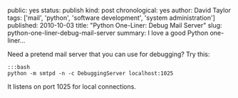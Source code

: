 public: yes
status: publish
kind: post
chronological: yes
author: David Taylor
tags: ['mail', 'python', 'software development', 'system administration']
published: 2010-10-03
title: "Python One-Liner: Debug Mail Server"
slug: python-one-liner-debug-mail-server
summary: I love a good Python one-liner...

Need a pretend mail server that you can use for debugging? Try this:


    :::bash
    python -m smtpd -n -c DebuggingServer localhost:1025


It listens on port 1025 for local connections.
